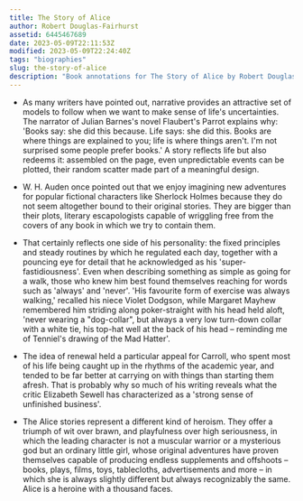 ```yaml
---
title: The Story of Alice
author: Robert Douglas-Fairhurst
assetid: 6445467689
date: 2023-05-09T22:11:53Z
modified: 2023-05-09T22:24:40Z
tags: "biographies"
slug: the-story-of-alice
description: "Book annotations for The Story of Alice by Robert Douglas-Fairhurst"
---
```


*  As many writers have pointed out, narrative provides an attractive set of models to follow when we want to make sense of life's uncertainties. The narrator of Julian Barnes's novel Flaubert's Parrot explains why: 'Books say: she did this because. Life says: she did this. Books are where things are explained to you; life is where things aren't. I'm not surprised some people prefer books.' A story reflects life but also redeems it: assembled on the page, even unpredictable events can be plotted, their random scatter made part of a meaningful design.

*  W. H. Auden once pointed out that we enjoy imagining new adventures for popular fictional characters like Sherlock Holmes because they do not seem altogether bound to their original stories. They are bigger than their plots, literary escapologists capable of wriggling free from the covers of any book in which we try to contain them.

*  That certainly reflects one side of his personality: the fixed principles and steady routines by which he regulated each day, together with a pouncing eye for detail that he acknowledged as his 'super-fastidiousness'. Even when describing something as simple as going for a walk, those who knew him best found themselves reaching for words such as 'always' and 'never'. 'His favourite form of exercise was always walking,' recalled his niece Violet Dodgson, while Margaret Mayhew remembered him striding along poker-straight with his head held aloft, 'never wearing a "dog-collar", but always a very low turn-down collar with a white tie, his top-hat well at the back of his head – reminding me of Tenniel's drawing of the Mad Hatter'.

*  The idea of renewal held a particular appeal for Carroll, who spent most of his life being caught up in the rhythms of the academic year, and tended to be far better at carrying on with things than starting them afresh. That is probably why so much of his writing reveals what the critic Elizabeth Sewell has characterized as a 'strong sense of unfinished business'.

*  The Alice stories represent a different kind of heroism. They offer a triumph of wit over brawn, and playfulness over high seriousness, in which the leading character is not a muscular warrior or a mysterious god but an ordinary little girl, whose original adventures have proven themselves capable of producing endless supplements and offshoots – books, plays, films, toys, tablecloths, advertisements and more – in which she is always slightly different but always recognizably the same. Alice is a heroine with a thousand faces.

